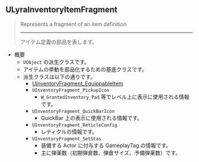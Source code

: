 ## ULyraInventoryItemFragment

> Represents a fragment of an item definition
> 
> ----
> アイテム定義の部品を表します。

* 概要
	* `UObject` の派生クラスです。
	* アイテムの挙動を部品化するための基底クラスです。
	* 派生クラスは以下の通りです。
		* [UInventoryFragment_EquippableItem]
		* `UInventoryFragment_PickupIcon`
			* `W_GrantedInventory_Pad` 等でレベル上に表示に使用される情報です。
		* `UInventoryFragment_QuickBarIcon`
			* QuickBar 上の表示に使用される情報です。
		* `UInventoryFragment_ReticleConfig`
			* レティクルの情報です。
		* `UInventoryFragment_SetStas`
			* 装備する Actor に付与する GameplayTag の情報です。
			* 主に弾薬数（初期弾倉数、弾倉サイズ、予備弾薬数）です。



<!--- ページ内のリンク --->

<!--- 自前の画像へのリンク --->

<!--- generated --->
[UInventoryFragment_EquippableItem]: ../../Lyra/Inventory/UInventoryFragment_EquippableItem.md#uinventoryfragment_equippableitem
